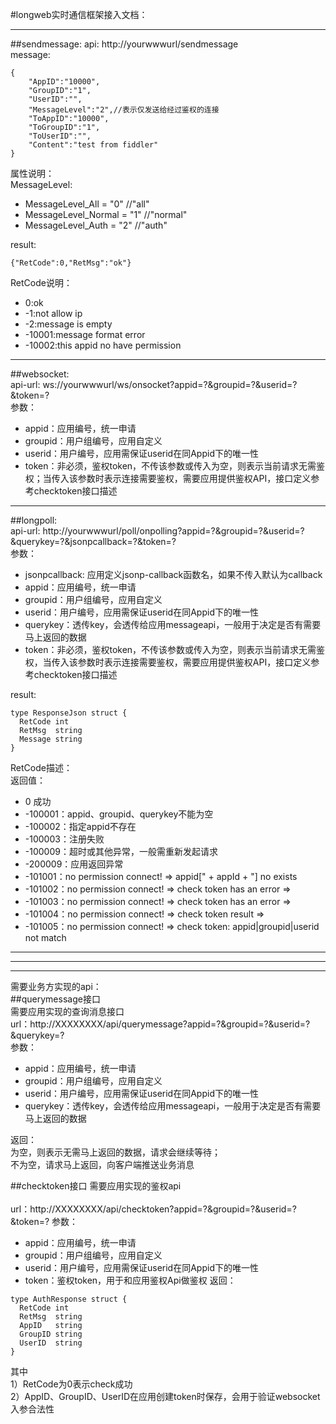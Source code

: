 #longweb实时通信框架接入文档：

**************************************************************************************************

##sendmessage:
api: http://yourwwwurl/sendmessage<br>
message:<br>
```
{
    "AppID":"10000",
    "GroupID":"1",
    "UserID":"",
    "MessageLevel":"2",//表示仅发送给经过鉴权的连接
    "ToAppID":"10000",
    "ToGroupID":"1",
    "ToUserID":"",
    "Content":"test from fiddler"
}
```

属性说明：<br>
MessageLevel:

* MessageLevel_All    = "0"  //"all"
* MessageLevel_Normal = "1"  //"normal"
* MessageLevel_Auth   = "2"  //"auth"

result:
```
{"RetCode":0,"RetMsg":"ok"}
```

RetCode说明：

* 0:ok
* -1:not allow ip
* -2:message is empty
* -10001:message format error
* -10002:this appid no have permission

**************************************************************************************************

##websocket:<br>
api-url: ws://yourwwwurl/ws/onsocket?appid=?&groupid=?&userid=?&token=?
<br>参数：

* appid：应用编号，统一申请
* groupid：用户组编号，应用自定义
* userid：用户编号，应用需保证userid在同Appid下的唯一性
* token：非必须，鉴权token，不传该参数或传入为空，则表示当前请求无需鉴权；当传入该参数时表示连接需要鉴权，需要应用提供鉴权API，接口定义参考checktoken接口描述

**************************************************************************************************

##longpoll:<br>
api-url: http://yourwwwurl/poll/onpolling?appid=?&groupid=?&userid=?&querykey=?&jsonpcallback=?&token=?
<br>参数：

* jsonpcallback: 应用定义jsonp-callback函数名，如果不传入默认为callback
* appid：应用编号，统一申请
* groupid：用户组编号，应用自定义
* userid：用户编号，应用需保证userid在同Appid下的唯一性
* querykey：透传key，会透传给应用messageapi，一般用于决定是否有需要马上返回的数据
* token：非必须，鉴权token，不传该参数或传入为空，则表示当前请求无需鉴权，当传入该参数时表示连接需要鉴权，需要应用提供鉴权API，接口定义参考checktoken接口描述

result:
```
type ResponseJson struct {
  RetCode int
  RetMsg  string
  Message string
}
```
RetCode描述：<br>
返回值：

* 0 成功
* -100001：appid、groupid、querykey不能为空
* -100002：指定appid不存在
* -100003：注册失败
* -100009：超时或其他异常，一般需重新发起请求
* -200009：应用返回异常
* -101001：no permission connect! => appid[" + appId + "] no exists
* -101002：no permission connect! => check token has an error =>
* -101003：no permission connect! => check token has an error =>
* -101004：no permission connect! => check token result =>
* -101005：no permission connect! => check token: appid|groupid|userid not match


**************************************************************************************************
**************************************************************************************************
**************************************************************************************************
需要业务方实现的api：<br>
##querymessage接口<br>
需要应用实现的查询消息接口<br>
url：http://XXXXXXXX/api/querymessage?appid=?&groupid=?&userid=?&querykey=?
<br>参数：

* appid：应用编号，统一申请
* groupid：用户组编号，应用自定义
* userid：用户编号，应用需保证userid在同Appid下的唯一性
* querykey：透传key，会透传给应用messageapi，一般用于决定是否有需要马上返回的数据

返回：<br>
为空，则表示无需马上返回的数据，请求会继续等待；<br>
不为空，请求马上返回，向客户端推送业务消息<br>

##checktoken接口
需要应用实现的鉴权api<br>
<br>url：http://XXXXXXXX/api/checktoken?appid=?&groupid=?&userid=?&token=?
参数：

* appid：应用编号，统一申请
* groupid：用户组编号，应用自定义
* userid：用户编号，应用需保证userid在同Appid下的唯一性
* token：鉴权token，用于和应用鉴权Api做鉴权
返回：
```
type AuthResponse struct {
  RetCode int
  RetMsg  string
  AppID   string
  GroupID string
  UserID  string
}
```
其中<br>
1）RetCode为0表示check成功<br>
2）AppID、GroupID、UserID在应用创建token时保存，会用于验证websocket入参合法性
